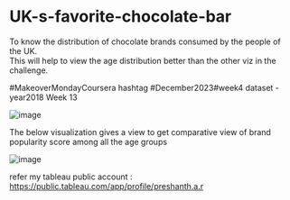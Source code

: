# UK-s-favorite-chocolate-bar

To know the distribution of chocolate brands consumed by the people of the UK.   
This will help to view the age distribution better than the other viz in the challenge.

#MakeoverMondayCoursera hashtag #December2023#week4
dataset - year2018 Week 13 

![image](https://user-images.githubusercontent.com/66838658/208977477-b43005a4-c3f5-4e31-a2aa-e55c42f0cb13.png)

The below visualization  gives a view to get comparative view of brand popularity score among all the age groups

![image](https://user-images.githubusercontent.com/66838658/208977516-e482f65a-7a01-41c8-801c-2df67deb1092.png)


refer my tableau public account : https://public.tableau.com/app/profile/preshanth.a.r

